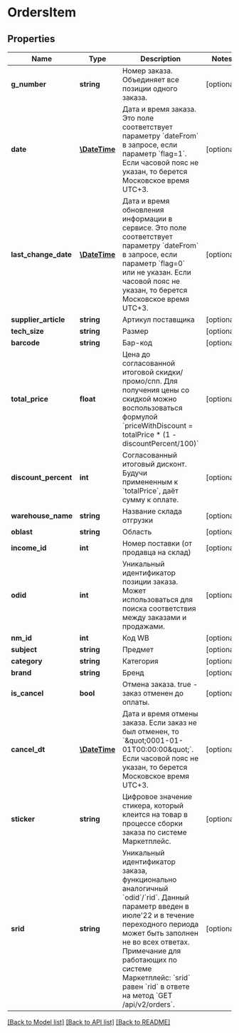 # OrdersItem

## Properties
Name | Type | Description | Notes
------------ | ------------- | ------------- | -------------
**g_number** | **string** | Номер заказа. Объединяет все позиции одного заказа. | [optional] 
**date** | [**\DateTime**](\DateTime.md) | Дата и время заказа. Это поле соответствует параметру &#x60;dateFrom&#x60; в запросе, если параметр &#x60;flag&#x3D;1&#x60;. Если часовой пояс не указан, то берется Московское время UTC+3. | [optional] 
**last_change_date** | [**\DateTime**](\DateTime.md) | Дата и время обновления информации в сервисе. Это поле соответствует параметру &#x60;dateFrom&#x60; в запросе, если параметр &#x60;flag&#x3D;0&#x60; или не указан. Если часовой пояс не указан, то берется Московское время UTC+3. | [optional] 
**supplier_article** | **string** | Артикул поставщика | [optional] 
**tech_size** | **string** | Размер | [optional] 
**barcode** | **string** | Бар-код | [optional] 
**total_price** | **float** | Цена до согласованной итоговой скидки/промо/спп. Для получения цены со скидкой можно воспользоваться формулой &#x60;priceWithDiscount &#x3D; totalPrice * (1 - discountPercent/100)&#x60; | [optional] 
**discount_percent** | **int** | Согласованный итоговый дисконт. Будучи примененным к &#x60;totalPrice&#x60;, даёт сумму к оплате. | [optional] 
**warehouse_name** | **string** | Название склада отгрузки | [optional] 
**oblast** | **string** | Область | [optional] 
**income_id** | **int** | Номер поставки (от продавца на склад) | [optional] 
**odid** | **int** | Уникальный идентификатор позиции заказа. Может использоваться для поиска соответствия между заказами и продажами. | [optional] 
**nm_id** | **int** | Код WB | [optional] 
**subject** | **string** | Предмет | [optional] 
**category** | **string** | Категория | [optional] 
**brand** | **string** | Бренд | [optional] 
**is_cancel** | **bool** | Отмена заказа. true - заказ отменен до оплаты. | [optional] 
**cancel_dt** | [**\DateTime**](\DateTime.md) | Дата и время отмены заказа. Если заказ не был отменен, то &#x60;\&quot;0001-01-01T00:00:00\&quot;&#x60;. Если часовой пояс не указан, то берется Московское время UTC+3. | [optional] 
**sticker** | **string** | Цифровое значение стикера, который клеится на товар в процессе сборки заказа по системе Маркетплейс. | [optional] 
**srid** | **string** | Уникальный идентификатор заказа, функционально аналогичный &#x60;odid&#x60;/&#x60;rid&#x60;.  Данный параметр введен в июле&#x27;22 и в течение переходного периода может быть заполнен не во всех ответах. Примечание для работающих по системе Маркетплейс: &#x60;srid&#x60; равен &#x60;rid&#x60; в ответе на метод &#x60;GET /api/v2/orders&#x60;. | [optional] 

[[Back to Model list]](../../README.md#documentation-for-models) [[Back to API list]](../../README.md#documentation-for-api-endpoints) [[Back to README]](../../README.md)

